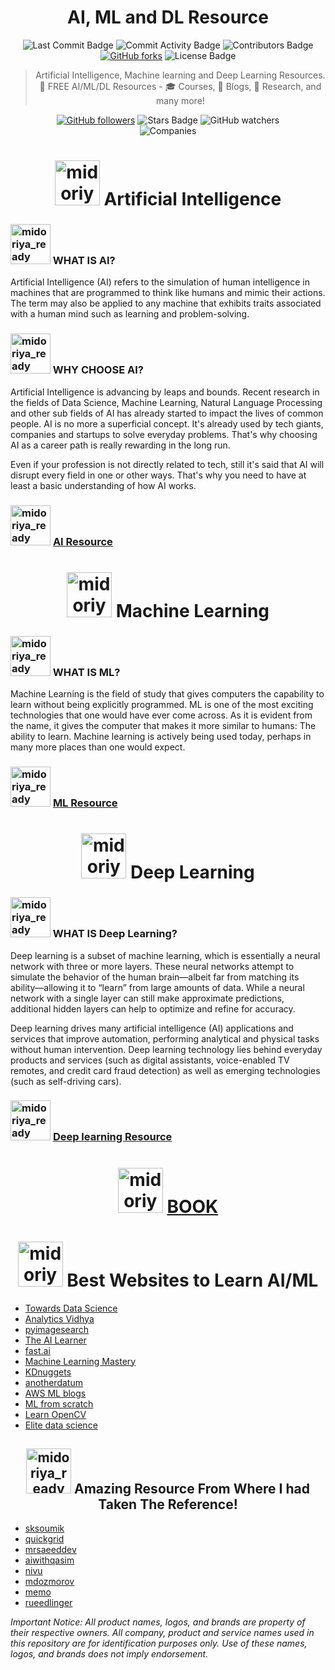 <div align="center">
<H1>
AI, ML and DL Resource
</H1>
</div>
<div align="center">
<img src="https://img.shields.io/github/last-commit/DSC-IIT-GOA/DSC-Learning-Resources" alt="Last Commit Badge"/>
<img src="https://img.shields.io/github/commit-activity/w/DSC-IIT-GOA/DSC-Learning-Resources" alt="Commit Activity Badge"/>
<img src="https://img.shields.io/github/contributors/DSC-IIT-GOA/DSC-Learning-Resources" alt="Contributors Badge"/>
<a href="https://github.com/DSC-IIT-GOA/DSC-Learning-Resources/network"><img alt="GitHub forks" src="https://img.shields.io/github/forks/srajan-kiyotaka/AI-ML-DL-Resource"></a>
<img src="https://img.shields.io/github/license/DSC-IIT-GOA/DSC-Learning-Resources" alt="License Badge"/>


> Artificial Intelligence, Machine learning and Deep Learning Resources. 🚀 FREE AI/ML/DL Resources - 🎓 Courses, 📝 Blogs, 🔬 Research, and many more!

<a href="https://github.com/srajan-kiyotaka">
<img alt="GitHub followers" src="https://img.shields.io/github/followers/DSC-IIT-GOA?label=Follow&style=social"/></a>
<img src="https://img.shields.io/github/stars/DSC-IIT-GOA/DSC-Learning-Resources?style=social" alt="Stars Badge"/>
<img alt="GitHub watchers" src="https://img.shields.io/github/watchers/DSC-IIT-GOA/DSC-Learning-Resources?style=social">
</div>
<div align="center">
<img src="https://github.com/srajan-kiyotaka/free-ai-resources/blob/master/companies.jpg" alt="Companies"/>
<H1>
<a href="https://emoji.discord.st/emojis/saberChan.png"><img src="https://emoji.discord.st/emojis/saberChan.png" width="72px" height="72px" alt="midoriya_ready"></a>
Artificial Intelligence
</H1>
</div>

### <a href="https://emoji.discord.st/emojis/fcebd823-96f5-40ba-886e-bbf58a80a7ef.png"><img src="https://emoji.discord.st/emojis/fcebd823-96f5-40ba-886e-bbf58a80a7ef.png" width="64px" height="64px" alt="midoriya_ready"></a> WHAT IS AI?

Artificial Intelligence (AI) refers to the simulation of human intelligence in machines that are programmed to think like humans and mimic their actions. The term may also be applied to any machine that exhibits traits associated with a human mind such as learning and problem-solving.

### <a href="https://emoji.discord.st/emojis/3dad9d16-69b8-46e3-b860-9c85cf1a7fe6.png"><img src="https://emoji.discord.st/emojis/3dad9d16-69b8-46e3-b860-9c85cf1a7fe6.png" width="64px" height="64px" alt="midoriya_ready"></a> WHY CHOOSE AI?

Artificial Intelligence is advancing by leaps and bounds. Recent research in the fields of Data Science, Machine Learning, Natural Language Processing and other sub fields of AI has already started to impact the lives of common people. AI is no more a superficial concept. It's already used by tech giants, companies and startups to solve everyday problems. That's why choosing AI as a career path is really rewarding in the long run.

Even if your profession is not directly related to tech, still it's said that AI will disrupt every field in one or other ways. That's why you need to have at least a basic understanding of how AI works.

### <a href="https://emoji.discord.st/emojis/2cd14dcd-82c7-444a-a286-30784007a914.png"><img src="https://emoji.discord.st/emojis/2cd14dcd-82c7-444a-a286-30784007a914.png" width="64px" height="64px" alt="midoriya_ready"></a> [AI Resource](AI_RESOURCE.md)

<div align="center">
<H1>
<a href="https://emoji.discord.st/emojis/ComfySagiri.png"><img src="https://emoji.discord.st/emojis/ComfySagiri.png" width="72px" height="72px" alt="midoriya_ready"></a>
Machine Learning
</H1>
</div>

### <a href="https://emoji.discord.st/emojis/b6fbae96-63e0-4656-99d9-1cba37a7d747.png"><img src="https://emoji.discord.st/emojis/b6fbae96-63e0-4656-99d9-1cba37a7d747.png" width="64px" height="64px" alt="midoriya_ready"></a> WHAT IS ML?

Machine Learning is the field of study that gives computers the capability to learn without being explicitly programmed. ML is one of the most exciting technologies that one would have ever come across. As it is evident from the name, it gives the computer that makes it more similar to humans: The ability to learn. Machine learning is actively being used today, perhaps in many more places than one would expect.

### <a href="https://emoji.discord.st/emojis/GWnanamiRinWave.png"><img src="https://emoji.discord.st/emojis/GWnanamiRinWave.png" width="64px" height="64px" alt="midoriya_ready"></a> [ML Resource](ML_RESOURCE.md)

<div align="center">
<H1>
<a href="https://emoji.discord.st/emojis/flandre_laugh.png"><img src="https://emoji.discord.st/emojis/flandre_laugh.png" width="72px" height="72px" alt="midoriya_ready"></a>
Deep Learning
</H1>
</div>

### <a href="https://emoji.discord.st/emojis/e21767b7-630b-4e42-924a-fcb30ad2d714.png"><img src="https://emoji.discord.st/emojis/e21767b7-630b-4e42-924a-fcb30ad2d714.png" width="64px" height="64px" alt="midoriya_ready"></a> WHAT IS Deep Learning?

Deep learning is a subset of machine learning, which is essentially a neural network with three or more layers. These neural networks attempt to simulate the behavior of the human brain—albeit far from matching its ability—allowing it to “learn” from large amounts of data. While a neural network with a single layer can still make approximate predictions, additional hidden layers can help to optimize and refine for accuracy.

Deep learning drives many artificial intelligence (AI) applications and services that improve automation, performing analytical and physical tasks without human intervention. Deep learning technology lies behind everyday products and services (such as digital assistants, voice-enabled TV remotes, and credit card fraud detection) as well as emerging technologies (such as self-driving cars).

### <a href="https://emoji.discord.st/emojis/NepHug.png"><img src="https://emoji.discord.st/emojis/NepHug.png" width="64px" height="64px" alt="midoriya_ready"></a> [Deep learning Resource](DL_RESOURCE.md)

<div align="center">

# <a href="https://emoji.discord.st/emojis/d8b7a8d7-f3e5-4284-93db-a7fa8f75b515.png"><img src="https://emoji.discord.st/emojis/d8b7a8d7-f3e5-4284-93db-a7fa8f75b515.png" width="72px" height="72px" alt="midoriya_ready"></a> [BOOK](BOOK.md)

</div>

<div align="center">
<H1>
<a href="https://emoji.discord.st/emojis/mexShrug.png"><img src="https://emoji.discord.st/emojis/mexShrug.png" width="72px" height="72px" alt="midoriya_ready"></a>
Best Websites to Learn AI/ML
</H1>
</div>

- [Towards Data Science](https://towardsdatascience.com/)
- [Analytics Vidhya](https://www.analyticsvidhya.com/)
- [pyimagesearch](https://www.pyimagesearch.com/)
- [The AI Learner](https://theailearner.com/)
- [fast.ai](https://www.fast.ai/)
- [Machine Learning Mastery](https://machinelearningmastery.com/)
- [KDnuggets](https://www.kdnuggets.com/)
- [anotherdatum](https://anotherdatum.com/)
- [AWS ML blogs](https://aws.amazon.com/blogs/machine-learning/)
- [ML from scratch](https://mlfromscratch.com/)
- [Learn OpenCV](https://www.learnopencv.com/)
- [Elite data science](https://elitedatascience.com/)


<div align="center">
<H2>
<a href="https://emoji.discord.st/emojis/2427ed28-27d9-44a3-bbbe-003ef9e5138e.png"><img src="https://emoji.discord.st/emojis/2427ed28-27d9-44a3-bbbe-003ef9e5138e.png" width="72px" height="72px" alt="midoriya_ready"></a>
Amazing Resource From Where I had Taken The Reference!
</H2>
</div>

- [sksoumik](https://github.com/sksoumik/AI-resources#course)
- [quickgrid](https://github.com/quickgrid/AI-Resources)
- [mrsaeeddev](https://github.com/mrsaeeddev/free-ai-resources)
- [aiwithqasim](https://github.com/aiwithqasim/Free-Artificial-Intelligence-Resources)
- [nivu](https://github.com/nivu/ai_all_resources)
- [mdozmorov](https://github.com/mdozmorov/MachineLearning_notes#keras-tensorflow)
- [memo](https://github.com/memo/ai-resources)
- [rueedlinger](https://github.com/rueedlinger/ml-resources)

_Important Notice: All product names, logos, and brands are property of their respective owners. All company, product and service names used in this repository are for identification purposes only. Use of these names, logos, and brands does not imply endorsement._
